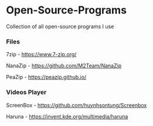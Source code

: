 # Open-Source-Programs
Collection of all open-source programs I use

### Files 

7zip - https://www.7-zip.org/

NanaZip - https://github.com/M2Team/NanaZip

PeaZip - https://peazip.github.io/


### Videos Player
ScreenBox - https://github.com/huynhsontung/Screenbox

Haruna - https://invent.kde.org/multimedia/haruna

